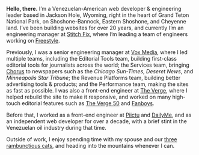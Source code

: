 **Hello, there.** I’m a Venezuelan-American web developer & engineering leader based in Jackson Hole, Wyoming, right in the heart of Grand Teton National Park, on Shoshone-Bannock, Eastern Shoshone, and Cheyenne land. I’ve been building websites for over 20 years, and currently I’m an engineering manager at [Stitch Fix][sf], where I’m leading a team of engineers working on [Freestyle][fr].

[sf]: https://www.stitchfix.com/
[fr]: https://newsroom.stitchfix.com/blog/launch-of-stitch-fix-freestyle/

Previously, I was a senior engineering manager at [Vox Media][vm], where I led multiple teams, including the Editorial Tools team, building first-class editorial tools for journalists across the world; the Services team, bringing [Chorus][ch] to newspapers such as the _Chicago Sun-Times_, _Deseret News_, and _Minneapolis Star Tribune_; the Revenue Platforms team, building better advertising tools & products; and the Performance team, making the sites as fast as possible. I was also a front-end engineer at [The Verge][tv], where I helped rebuild the site to make it responsive, and worked on many high-touch editorial features such as [The Verge 50][v50] and [Fanboys][fan].

[vm]: https://www.voxmedia.com
[ch]: https://getchorus.voxmedia.com/
[tv]: https://www.theverge.com/
[v50]: https://www.theverge.com/a/the-verge-50/
[fan]: https://www.theverge.com/2014/1/21/5307992/inside-the-mind-of-a-fanboy

Before that, I worked as a front-end engineer at [Piictu][piictu] and [DailyMe][dm], and as an independent web developer for over a decade, with a brief stint in the Venezuelan oil industry during that time.

[piictu]: https://www.crunchbase.com/organization/piictu
[dm]: https://www.crunchbase.com/organization/dailyme

Outside of work, I enjoy spending time with my spouse and our [three rambunctious cats][pb], and heading into the mountains whenever I can.

[pb]: https://www.instagram.com/thepastrybrothers/
